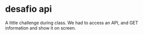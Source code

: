 # desafio api

A little challenge during class.
We had to access an API, and GET information and show it on screen.


